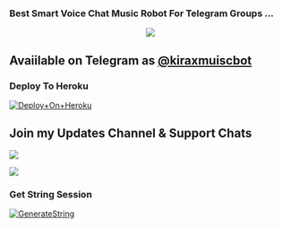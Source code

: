 ### Best Smart Voice Chat Music Robot For Telegram Groups ...


<p align="center"><a href="https://t.me/kirarealdeathgod"><img src="https://telegra.ph/file/8d2321beac9a2b51d0ba5.jpg"></a></p>


## Avaiilable on Telegram as [@kiraxmuiscbot](https://t.me/Kiraxmusicbot)
### Deploy To Heroku

[![Deploy+On+Heroku](https://www.herokucdn.com/deploy/button.svg)](https://heroku.com/deploy?template=https://github.com/Yash5639/kiraxmuisc)



## Join my Updates Channel & Support Chats

<a href="https://t.me/cfc_bot_support"><img src="https://img.shields.io/badge/Join-Telegram%20Channel-red.svg?logo=Telegram"></a>

<a href="https://t.me/cfc_bots"><img src="https://img.shields.io/badge/Join-Telegram%20Group-blue.svg?logo=telegram"></a>




### Get String Session

[![GenerateString](https://img.shields.io/badge/repl.it-generateString-yellowgreen)](https://t.me/genStr_Bot)



